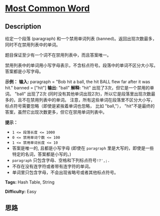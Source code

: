 # [Most Common Word][title]

## Description

给定一个段落 (paragraph) 和一个禁用单词列表 (banned)。返回出现次数最多，同时不在禁用列表中的单词。

题目保证至少有一个词不在禁用列表中，而且答案唯一。

禁用列表中的单词用小写字母表示，不含标点符号。段落中的单词不区分大小写。答案都是小写字母。



**示例：**
            **输入:**     paragraph = "Bob hit a ball, the hit BALL flew far after it was hit."    banned = ["hit"]    **输出:** "ball"    **解释:**     "hit" 出现了3次，但它是一个禁用的单词。    "ball" 出现了2次 (同时没有其他单词出现2次)，所以它是段落里出现次数最多的，且不在禁用列表中的单词。     注意，所有这些单词在段落里不区分大小写，标点符号需要忽略（即使是紧挨着单词也忽略， 比如 "ball,"），     "hit"不是最终的答案，虽然它出现次数更多，但它在禁用单词列表中。    



**提示：**

  * `1 <= 段落长度 <= 1000`
  * `0 <= 禁用单词个数 <= 100`
  * `1 <= 禁用单词长度 <= 10`
  * 答案是唯一的, 且都是小写字母 (即使在 `paragraph` 里是大写的，即使是一些特定的名词，答案都是小写的。)
  * `paragraph` 只包含字母、空格和下列标点符号`!?',;.`
  * 不存在没有连字符或者带有连字符的单词。
  * 单词里只包含字母，不会出现省略号或者其他标点符号。


**Tags:** Hash Table, String

**Difficulty:** Easy

## 思路

[title]: https://leetcode-cn.com/problems/most-common-word
